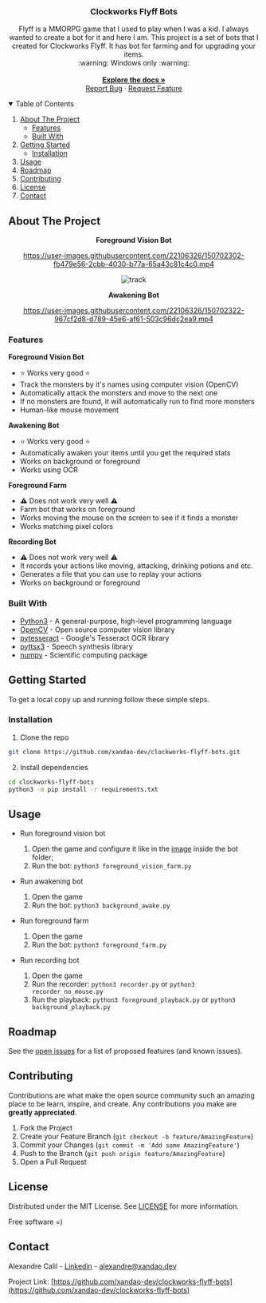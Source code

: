 <br />
<p align="center">
  <h3 align="center">Clockworks Flyff Bots</h3>

  <p align="center">
	Flyff is a MMORPG game that I used to play when I was a kid. I always wanted to create a bot for it and here I am.
	This project is a set of bots that I created for Clockworks Flyff. It has bot for farming and for upgrading your items.
	<br />
	:warning: Windows only :warning:
    <br />
	<br />
    <a href="https://github.com/xandao-dev/clockworks-flyff-bots"><strong>Explore the docs »</strong></a>
    <br />
    <a href="https://github.com/xandao-dev/clockworks-flyff-bots/issue">Report Bug</a>
    ·
    <a href="https://github.com/xandao-dev/clockworks-flyff-bots/issues">Request Feature</a>
  </p>
</p>


<!-- TABLE OF CONTENTS -->
<details open="open">
  <summary>Table of Contents</summary>
  <ol>
    <li>
      <a href="#about-the-project">About The Project</a>
      <ul>
        <li><a href="#features">Features</a></li>
        <li><a href="#built-with">Built With</a></li>
      </ul>
    </li>
    <li>
      <a href="#getting-started">Getting Started</a>
      <ul>
        <li><a href="#installation">Installation</a></li>
      </ul>
    </li>
    <li><a href="#usage">Usage</a></li>
    <li><a href="#roadmap">Roadmap</a></li>
    <li><a href="#contributing">Contributing</a></li>
    <li><a href="#license">License</a></li>
    <li><a href="#contact">Contact</a></li>
  </ol>
</details>



<!-- ABOUT THE PROJECT -->
## About The Project

<div align="center">
<b>Foreground Vision Bot</b>


https://user-images.githubusercontent.com/22106326/150702302-fb479e56-2cbb-4030-b77a-65a43c81c4c0.mp4

![track](https://user-images.githubusercontent.com/22106326/188294032-2049f665-b8ad-4a36-80e9-42ef96e25485.jpg)


<b>Awakening Bot</b>


https://user-images.githubusercontent.com/22106326/150702322-967cf2d8-d789-45e6-af61-503c96dc2ea9.mp4
</div>

### Features

**Foreground Vision Bot**

* :star: Works very good :star:
* Track the monsters by it's names using computer vision (OpenCV)
* Automatically attack the monsters and move to the next one
* If no monsters are found, it will automatically run to find more monsters
* Human-like mouse movement

**Awakening Bot**

* :star: Works very good :star:
* Automatically awaken your items until you get the required stats
* Works on background or foreground
* Works using OCR

**Foreground Farm**

* :warning: Does not work very well :warning:
* Farm bot that works on foreground
* Works moving the mouse on the screen to see if it finds a monster
* Works matching pixel colors

**Recording Bot**

* :warning: Does not work very well :warning:
* It records your actions like moving, attacking, drinking potions and etc.
* Generates a file that you can use to replay your actions
* Works on background or foreground


### Built With

* [Python3](https://www.python.org/) - A general-purpose, high-level programming language
* [OpenCV](https://opencv.org/) - Open source computer vision library
* [pytesseract](https://pypi.org/project/pytesseract/) - Google's Tesseract OCR library
* [pyttsx3](https://pypi.org/project/pyttsx3/) - Speech synthesis library
* [numpy](https://www.numpy.org/) - Scientific computing package


<!-- GETTING STARTED -->
## Getting Started

To get a local copy up and running follow these simple steps.

### Installation

1. Clone the repo
  ```sh
  git clone https://github.com/xandao-dev/clockworks-flyff-bots.git
  ```

2. Install dependencies
  ```sh
  cd clockworks-flyff-bots
  python3 -m pip install -r requirements.txt
  ```

<!-- USAGE EXAMPLES -->
## Usage

* Run foreground vision bot

  1. Open the game and configure it like in the [image](./foreground_vision_bot/settings.png) inside the bot folder;
  2. Run the bot: `python3 foreground_vision_farm.py`

* Run awakening bot

  1. Open the game
  2. Run the bot: `python3 background_awake.py`

* Run foreground farm

  1. Open the game
  2. Run the bot: `python3 foreground_farm.py`

* Run recording bot

  1. Open the game
  2. Run the recorder: `python3 recorder.py` or `python3 recorder_no_mouse.py`
  3. Run the playback: `python3 foreground_playback.py` or `python3 background_playback.py`

<!-- ROADMAP -->
## Roadmap

See the [open issues](https://github.com/xandao-dev/clockworks-flyff-bots/issues) for a list of proposed features (and known issues).


<!-- CONTRIBUTING -->
## Contributing

Contributions are what make the open source community such an amazing place to be learn, inspire, and create. Any contributions you make are **greatly appreciated**.

1. Fork the Project
2. Create your Feature Branch (`git checkout -b feature/AmazingFeature`)
3. Commit your Changes (`git commit -m 'Add some AmazingFeature'`)
4. Push to the Branch (`git push origin feature/AmazingFeature`)
5. Open a Pull Request

<!-- LICENSE -->
## License

Distributed under the MIT License. See [LICENSE](./LICENSE.md) for more information.

Free software =)


<!-- CONTACT -->
## Contact

Alexandre Calil - [Linkedin](https://www.linkedin.com/in/xandao-dev/) - [alexandre@xandao.dev](mailto:alexandre@xandao.dev)

Project Link: [https://github.com/xandao-dev/clockworks-flyff-bots](https://github.com/xandao-dev/clockworks-flyff-bots)
